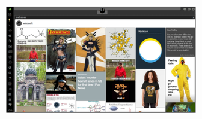 
[![Image](hive/Screenshot_2020-05-14_14-04-53.png)](https://www.youtube.com/watch?v=E505OY2vDHs)

<!-- 
https://www.uludagsozluk.com/k/akit-tv-de-pedofili-skandal%C4%B1/ link at oç
https://www.uludagsozluk.com/k/gece-vakti-sokakta-elektrik-dire%C4%9Fi-siken-adam/&w=bg bkz oç
https://www.uludagsozluk.com/k/trabzonda-hastaneden-ka%C3%A7an-laz/ bkz oç laz
bkz alper potuk buket aydın aşk iddaları
bkz arda turan buket aydını sikti iddaları
bkz 15 mayıs hain darbe girişiminin yavaş yabaş unutulması
https://www.uludagsozluk.com/k/akit-tv-de-pedofili-skandal%C4%B1/ link at oç
https://www.uludagsozluk.com/k/trabzonda-hastaneden-ka%C3%A7an-laz/ bkz oç laz
https://www.uludagsozluk.com/k/gece-vakti-sokakta-elektrik-dire%C4%9Fi-siken-adam/&w=bg bkz oç
https://www.uludagsozluk.com/k/s%C3%B6zl%C3%BCkte-20-ya%C5%9F-alt%C4%B1-ergenleri-istemiyoruz/&w=bg
https://www.uludagsozluk.com/k/ustal%C4%B1k-d%C3%B6neminde-dolar%C4%B1-7-tl-yapan-d%C3%BCnya-lideri/&w=bg
https://www.uludagsozluk.com/k/15-may%C4%B1s-hava-%C5%9Fehitlerini-anma-g%C3%BCn%C3%BC/ bkz hain darbe
https://www.uludagsozluk.com/k/%C3%BCniversite-kazanamayan-ezikleri-seri-eksilemek/&w=bg bkz bastım eksiyi oç
https://www.uludagsozluk.com/k/pedofili-denince-akla-gelen-parti/&w=bg bkz ydp
https://www.uludagsozluk.com/k/hz-muhammed/&w=bg bkz alemlerin yaratılma sebebi
https://www.uludagsozluk.com/k/kral-arthur-un-t%C3%BCrk-olmas%C4%B1/ bkz kral adam
https://www.uludagsozluk.com/k/emir-sar%C4%B1g%C3%BCl/&w=bg bkz buket aydını siken eleman
https://www.uludagsozluk.com/k/ibrahim-kaypakkaya/&w=bg bkz kaypak
https://www.uludagsozluk.com/k/hz-muhammed/&w=bg bkz ayı ikiye yarmak
https://www.uludagsozluk.com/k/buket-ayd%C4%B1n/&w=gd bkz botoks reyiz
THINK YOUR STRAIGHT? WATCH THIS FIRST.
https://www.pornhub.com/view_video.php?viewkey=ph5e6927466b3df
https://www.uludagsozluk.com/k/e5
